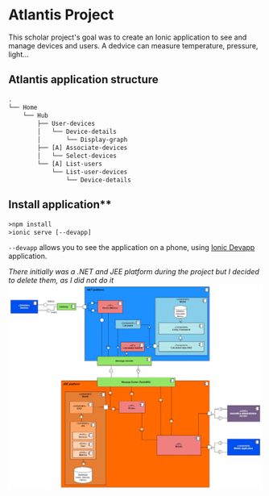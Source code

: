 # Atlantis Project

This scholar project's goal was to create an Ionic application to see and manage devices and users. 
A dedvice can measure temperature, pressure, light... 

## Atlantis application structure
```
.
└── Home
    └── Hub
        ├── User-devices
        │   └── Device-details
        │       └── Display-graph
        ├── [A] Associate-devices
        │   └── Select-devices
        └── [A] List-users
            └── List-user-devices
                └── Device-details
```

## Install application**
```
>npm install
>ionic serve [--devapp]
```

`--devapp` allows you to see the application on a phone, using [Ionic Devapp](https://play.google.com/store/apps/details?id=io.ionic.devapp&hl=fr) application.

*There initially was a .NET and JEE platform during the project but I decided to delete them, as I did not do it*
![Global Component diagram](uml/globalComponent.jpg)
<!-- 
#Home
##Hub
###User-devices
####Device-details
#####Display-graph
###[A] Associate-devices
####Select-devices
###[A] List-users
####List-user-devices
#####Device-details


#getUserDevices(userId) -> [device, device, ...]
#getSelectedDevice(deviceId) -> {id, name, {metricName, metricUnit}}
#getLastMetric(deviceId) -> pas implémenté
#sendCommand(deviceId, command) -> pas implémenté


Name: Ascii Tree Generator
Description: A VS Code extension to generate ascii tree of directories or formatting selected text to tree strings.
VS Marketplace Link: https://marketplace.visualstudio.com/items?itemName=aprilandjan.ascii-tree-generator
-->